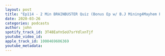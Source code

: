 ```yaml
---
layout: post
title: "Ep114 - 2 Min BRAINBUSTER Quiz (Bonus Ep w/ B.J Mining4Mayhem Pod)"
date: 2020-03-26
categories: podcasts
author: john
spotify_track_id: 3T48EaYnSoU7srYdlxnTjf
youtube_video_id: 
apple_track_id: 1000469606369
youtube_metadata: 
---
```

